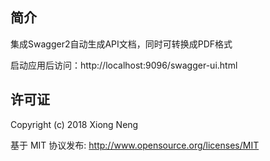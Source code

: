 
## 简介

集成Swagger2自动生成API文档，同时可转换成PDF格式

启动应用后访问：http://localhost:9096/swagger-ui.html

## 许可证

Copyright (c) 2018 Xiong Neng

基于 MIT 协议发布: <http://www.opensource.org/licenses/MIT>
